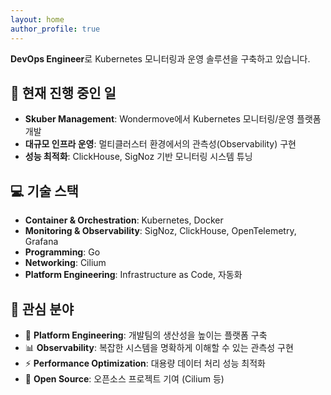 ```yaml
---
layout: home
author_profile: true
---
```


**DevOps Engineer**로 Kubernetes 모니터링과 운영 솔루션을 구축하고 있습니다.

## 🔧 현재 진행 중인 일

- **Skuber Management**: Wondermove에서 Kubernetes 모니터링/운영 플랫폼 개발
- **대규모 인프라 운영**: 멀티클러스터 환경에서의 관측성(Observability) 구현
- **성능 최적화**: ClickHouse, SigNoz 기반 모니터링 시스템 튜닝

## 💻 기술 스택

- **Container & Orchestration**: Kubernetes, Docker
- **Monitoring & Observability**: SigNoz, ClickHouse, OpenTelemetry, Grafana
- **Programming**: Go
- **Networking**: Cilium
- **Platform Engineering**: Infrastructure as Code, 자동화

## 🌟 관심 분야

- 🚀 **Platform Engineering**: 개발팀의 생산성을 높이는 플랫폼 구축
- 📊 **Observability**: 복잡한 시스템을 명확하게 이해할 수 있는 관측성 구현
- ⚡ **Performance Optimization**: 대용량 데이터 처리 성능 최적화
- 🔗 **Open Source**: 오픈소스 프로젝트 기여 (Cilium 등)